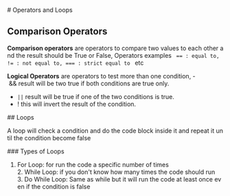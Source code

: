 

# Operators and Loops


## Comparison Operators


**Comparison operators** are operators to compare two values to each other and the result should be True or False, Operators examples ``` == : equal to, != : not equal to, === : strict equal to ``` etc


**Logical Operators** are operators to test more than one condition,
- && result will be two true if both conditions are true only.
- ```||``` result will be true if one of the two conditions is true.
- ! this will invert the result of the condition.


## Loops


A loop will check a condition and do the code block inside it and repeat it until the condition become false


### Types of Loops


1. For Loop: for run the code a specific number of times
2. While Loop: if you don't know how many times the code should run
3. Do While Loop: Same as while but it will run the code at least once even if the condition is false


